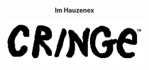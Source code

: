 <p align="center"><b>Im Hauzenex</b></p>
<p align="center">
  <img src="https://raw.githubusercontent.com/Hauzenex/Hauzenex/main/anothercrig.png" />
</p>
